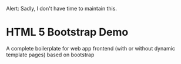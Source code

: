 Alert: Sadly, I don't have time to maintain this.

HTML 5 Bootstrap Demo
========================
A complete boilerplate for web app frontend (with or without dynamic template pages) based on bootstrap

